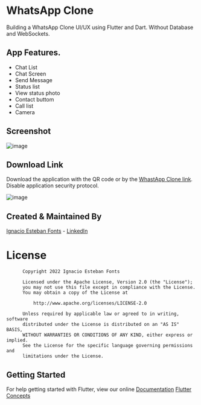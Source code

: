 # WhatsApp Clone

Building a WhatsApp Clone UI/UX using Flutter and Dart. Without Database and WebSockets.

## App Features.

- Chat List
- Chat Screen 
- Send Message
- Status list
- View status photo
- Contact buttom 
- Call list
- Camera

## Screenshot

![image](https://user-images.githubusercontent.com/93054257/230748849-de66a7e6-fc22-44bb-8d8a-d89115b64dca.png)

## Download Link

Download the application with the QR code or by the [WhastApp Clone link](https://drive.google.com/file/d/1nwjjI_pn7uKbhpfqgcXLvRejUeRjHkmq/view?usp=share_link). Disable application security protocol.

![image](https://user-images.githubusercontent.com/93054257/227962410-3ccdbfd4-c4e1-44f6-8c31-723e776d0ab8.png)


## Created & Maintained By

[Ignacio Esteban Fonts](https://github.com/fontsignacio) - [LinkedIn](https://www.linkedin.com/in/ignacio-esteban-fonts-731588165/)

# License

          Copyright 2022 Ignacio Esteban Fonts

          Licensed under the Apache License, Version 2.0 (the "License");
          you may not use this file except in compliance with the License.
          You may obtain a copy of the License at

              http://www.apache.org/licenses/LICENSE-2.0

          Unless required by applicable law or agreed to in writing, software
          distributed under the License is distributed on an "AS IS" BASIS,
          WITHOUT WARRANTIES OR CONDITIONS OF ANY KIND, either express or implied.
          See the License for the specific language governing permissions and
          limitations under the License.
      
      
 ## Getting Started

For help getting started with Flutter, view our online
[Documentation](https://flutter.io/)      [Flutter Concepts](https://github.com/fontsignacio/Flutter)
